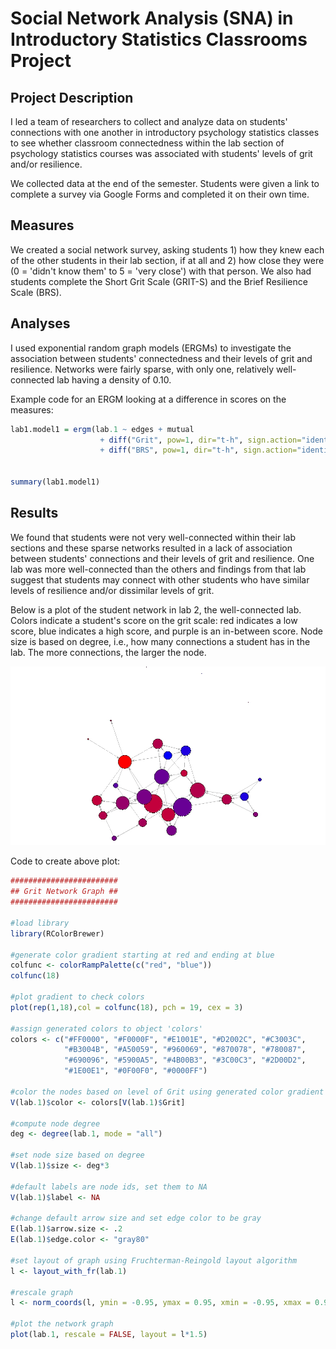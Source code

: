 # Social Network Analysis (SNA) in Introductory Statistics Classrooms Project

## Project Description
I led a team of researchers to collect and analyze data on students' connections with one another in introductory psychology statistics classes to see whether classroom connectedness within the lab section of psychology statistics courses was associated with students' levels of grit and/or resilience.

We collected data at the end of the semester. Students were given a link to complete a survey via Google Forms and completed it on their own time.

## Measures

We created a social network survey, asking students 1) how they knew each of the other students in their lab section, if at all and 2) how close they were (0 = 'didn't know them' to 5 = 'very close') with that person. We also had students complete the Short Grit Scale (GRIT-S) and the Brief Resilience Scale (BRS).

## Analyses

I used exponential random graph models (ERGMs) to investigate the association between students' connectedness and their levels of grit and resilience. Networks were fairly sparse, with only one, relatively well-connected lab having a density of 0.10.

Example code for an ERGM looking at a difference in scores on the measures:
~~~ R
lab1.model1 = ergm(lab.1 ~ edges + mutual 
                    + diff("Grit", pow=1, dir="t-h", sign.action="identity")
                    + diff("BRS", pow=1, dir="t-h", sign.action="identity"))


summary(lab1.model1)
~~~

## Results
We found that students were not very well-connected within their lab sections and these sparse networks resulted in a lack of association between students' connections and their levels of grit and resilience. One lab was more well-connected than the others and findings from that lab suggest that students may connect with other students who have similar levels of resilience and/or dissimilar levels of grit.

Below is a plot of the student network in lab 2, the well-connected lab. Colors indicate a student's score on the grit scale: red indicates a low score, blue indicates a high score, and purple is an in-between score. Node size is based on degree, i.e., how many connections a student has in the lab. The more connections, the larger the node.

![network graph of student's connections in lab 2](Grit_plot.jpeg)

Code to create above plot:
~~~ R
########################
## Grit Network Graph ##
########################

#load library
library(RColorBrewer)

#generate color gradient starting at red and ending at blue
colfunc <- colorRampPalette(c("red", "blue"))
colfunc(18)

#plot gradient to check colors
plot(rep(1,18),col = colfunc(18), pch = 19, cex = 3)

#assign generated colors to object 'colors'
colors <- c("#FF0000", "#F0000F", "#E1001E", "#D2002C", "#C3003C", 
            "#B3004B", "#A50059", "#960069", "#870078", "#780087", 
            "#690096", "#5900A5", "#4B00B3", "#3C00C3", "#2D00D2",
            "#1E00E1", "#0F00F0", "#0000FF")

#color the nodes based on level of Grit using generated color gradient
V(lab.1)$color <- colors[V(lab.1)$Grit]

#compute node degree
deg <- degree(lab.1, mode = "all")

#set node size based on degree
V(lab.1)$size <- deg*3

#default labels are node ids, set them to NA
V(lab.1)$label <- NA

#change default arrow size and set edge color to be gray
E(lab.1)$arrow.size <- .2
E(lab.1)$edge.color <- "gray80"

#set layout of graph using Fruchterman-Reingold layout algorithm
l <- layout_with_fr(lab.1)

#rescale graph
l <- norm_coords(l, ymin = -0.95, ymax = 0.95, xmin = -0.95, xmax = 0.95)

#plot the network graph
plot(lab.1, rescale = FALSE, layout = l*1.5)
~~~
